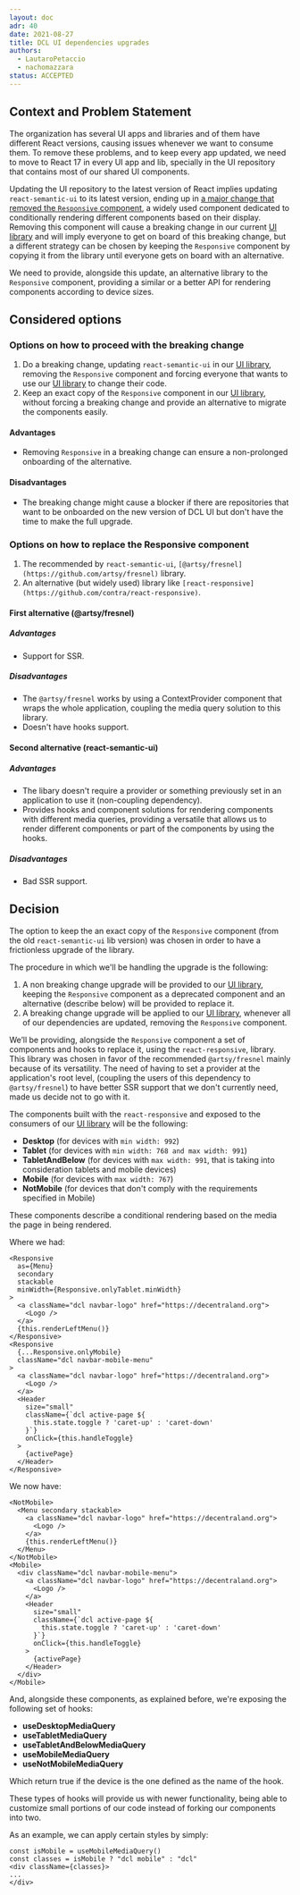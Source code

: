 ```yaml
---
layout: doc
adr: 40
date: 2021-08-27
title: DCL UI dependencies upgrades
authors:
  - LautaroPetaccio
  - nachomazzara
status: ACCEPTED
---
```


## Context and Problem Statement

The organization has several UI apps and libraries and of them have different React versions, causing issues whenever we want to consume them. To remove these problems, and to keep every app updated, we need to move to React 17 in every UI app and lib, specially in the UI repository that contains most of our shared UI components.

Updating the UI repository to the latest version of React implies updating `react-semantic-ui` to its latest version, ending up in [a major change that removed the `Responsive` component](https://github.com/Semantic-Org/Semantic-UI-React/pull/4008), a widely used component dedicated to conditionally rendering different components based on their display. Removing this component will cause a breaking change in our current [UI library](https://github.com/decentraland/ui) and will imply everyone to get on board of this breaking change, but a different strategy can be chosen by keeping the `Responsive` component by copying it from the library until everyone gets on board with an alternative.

We need to provide, alongside this update, an alternative library to the `Responsive` component, providing a similar or a better API for rendering components according to device sizes.

## Considered options

### Options on how to proceed with the breaking change

1. Do a breaking change, updating `react-semantic-ui` in our [UI library](https://github.com/decentraland/ui), removing the `Responsive` component and forcing everyone that wants to use our [UI library](https://github.com/decentraland/ui) to change their code.
2. Keep an exact copy of the `Responsive` component in our [UI library](https://github.com/decentraland/ui), without forcing a breaking change and provide an alternative to migrate the components easily.

#### Advantages

- Removing `Responsive` in a breaking change can ensure a non-prolonged onboarding of the alternative.

#### Disadvantages

- The breaking change might cause a blocker if there are repositories that want to be onboarded on the new version of DCL UI but don't have the time to make the full upgrade.

### Options on how to replace the Responsive component

1. The recommended by `react-semantic-ui`, `[@artsy/fresnel](https://github.com/artsy/fresnel)` library.
2. An alternative (but widely used) library like `[react-responsive](https://github.com/contra/react-responsive)`.

#### First alternative (@artsy/fresnel)

##### Advantages

- Support for SSR.

##### Disadvantages

- The `@artsy/fresnel` works by using a ContextProvider component that wraps the whole application, coupling the media query solution to this library.
- Doesn't have hooks support.

#### Second alternative (react-semantic-ui)

##### Advantages

- The libary doesn't require a provider or something previously set in an application to use it (non-coupling dependency).
- Provides hooks and component solutions for rendering components with different media queries, providing a versatile that allows us to render different components or part of the components by using the hooks.

##### Disadvantages

- Bad SSR support.

## Decision

The option to keep the an exact copy of the `Responsive` component (from the old `react-semantic-ui` lib version) was chosen in order to have a frictionless upgrade of the library.

The procedure in which we'll be handling the upgrade is the following:

1. A non breaking change upgrade will be provided to our [UI library](https://github.com/decentraland/ui), keeping the `Responsive` component as a deprecated component and an alternative (describe below) will be provided to replace it.
2. A breaking change upgrade will be applied to our [UI library](https://github.com/decentraland/ui), whenever all of our dependencies are updated, removing the `Responsive` component.

We’ll be providing, alongside the `Responsive` component a set of components and hooks to replace it, using the `react-responsive`, library. This library was chosen in favor of the recommended `@artsy/fresnel` mainly because of its versatility. The need of having to set a provider at the application's root level, (coupling the users of this dependency to `@artsy/fresnel`) to have better SSR support that we don't currently need, made us decide not to go with it.

The components built with the `react-responsive` and exposed to the consumers of our [UI library](https://github.com/decentraland/ui) will be the following:

- **Desktop** (for devices with `min width: 992`)
- **Tablet** (for devices with `min width: 768 and max width: 991`)
- **TabletAndBelow** (for devices with `max width: 991`, that is taking into consideration tablets and mobile devices)
- **Mobile** (for devices with `max width: 767`)
- **NotMobile** (for devices that don't comply with the requirements specified in Mobile)

These components describe a conditional rendering based on the media the page in being rendered.

Where we had:

```tsx
<Responsive
  as={Menu}
  secondary
  stackable
  minWidth={Responsive.onlyTablet.minWidth}
>
  <a className="dcl navbar-logo" href="https://decentraland.org">
    <Logo />
  </a>
  {this.renderLeftMenu()}
</Responsive>
<Responsive
  {...Responsive.onlyMobile}
  className="dcl navbar-mobile-menu"
>
  <a className="dcl navbar-logo" href="https://decentraland.org">
    <Logo />
  </a>
  <Header
    size="small"
    className={`dcl active-page ${
      this.state.toggle ? 'caret-up' : 'caret-down'
    }`}
    onClick={this.handleToggle}
  >
    {activePage}
  </Header>
</Responsive>
```

We now have:

```tsx
<NotMobile>
  <Menu secondary stackable>
    <a className="dcl navbar-logo" href="https://decentraland.org">
      <Logo />
    </a>
    {this.renderLeftMenu()}
  </Menu>
</NotMobile>
<Mobile>
  <div className="dcl navbar-mobile-menu">
    <a className="dcl navbar-logo" href="https://decentraland.org">
      <Logo />
    </a>
    <Header
      size="small"
      className={`dcl active-page ${
        this.state.toggle ? 'caret-up' : 'caret-down'
      }`}
      onClick={this.handleToggle}
    >
      {activePage}
    </Header>
  </div>
</Mobile>
```

And, alongside these components, as explained before, we're exposing the following set of hooks:

- **useDesktopMediaQuery**
- **useTabletMediaQuery**
- **useTabletAndBelowMediaQuery**
- **useMobileMediaQuery**
- **useNotMobileMediaQuery**

Which return true if the device is the one defined as the name of the hook.

These types of hooks will provide us with newer functionality, being able to customize small portions of our code instead of forking our components into two.

As an example, we can apply certain styles by simply:

```tsx
const isMobile = useMobileMediaQuery()
const classes = isMobile ? "dcl mobile" : "dcl"
<div className={classes}>
...
</div>
```
